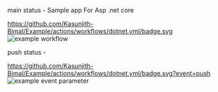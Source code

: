 
  
  main status -  Sample app For Asp .net core
  
  
  https://github.com/Kasunjith-Bimal/Example/actions/workflows/dotnet.yml/badge.svg
  ![example workflow](https://github.com/Kasunjith-Bimal/Example/actions/workflows/dotnet.yml/badge.svg)
  
  push status  -

  https://github.com/Kasunjith-Bimal/Example/actions/workflows/dotnet.yml/badge.svg?event=push
  ![example event parameter](https://github.com/Kasunjith-Bimal/Example/actions/workflows/dotnet.yml/badge.svg?event=push)
